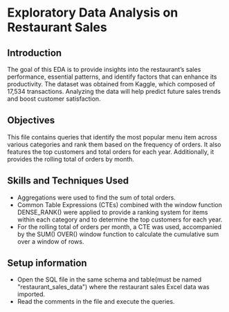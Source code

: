 # Exploratory Data Analysis on Restaurant Sales

## Introduction
The goal of this EDA is to provide insights into the restaurant’s sales performance, essential patterns, and identify factors that can enhance its productivity. The dataset was obtained from Kaggle, which composed of 17,534 transactions. Analyzing the data will help predict future sales trends and boost customer satisfaction.  

## Objectives
This file contains queries that identify the most popular menu item across various categories and rank them based on the frequency of orders. It also features the top customers and total orders for each year. Additionally, it provides the rolling total of orders by month. 

## Skills and Techniques Used
- Aggregations were used to find the sum of total orders.
- Common Table Expressions (CTEs) combined with the window function DENSE_RANK() were applied to provide a ranking system for items within each category and to determine the top customers for each year.
-  For the rolling total of orders per month, a CTE was used, accompanied by the SUM() OVER() window function to calculate the cumulative sum over a window of rows.

## Setup information
- Open the SQL file in the same schema and table(must be named "restaurant_sales_data") where the restaurant sales Excel data was imported.
- Read the comments in the file and execute the queries.


